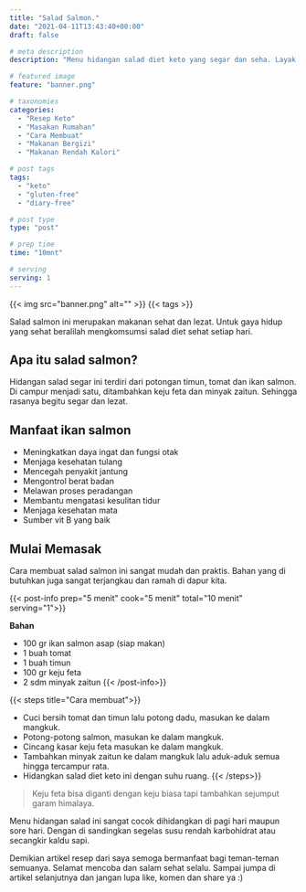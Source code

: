 ```yaml
---
title: "Salad Salmon."
date: "2021-04-11T13:43:40+00:00"
draft: false

# meta description
description: "Menu hidangan salad diet keto yang segar dan seha. Layak dijadikan menu hidangan sehari-hari."

# featured image
feature: "banner.png"

# taxonomies
categories:
  - "Resep Keto"
  - "Masakan Rumahan"
  - "Cara Membuat"
  - "Makanan Bergizi"
  - "Makanan Rendah Kalori"

# post tags
tags:
  - "keto"
  - "gluten-free"
  - "diary-free"

# post type
type: "post"

# prep time
time: "10mnt"

# serving
serving: 1
---
```


{{< img src="banner.png" alt="" >}}
{{< tags >}}

Salad salmon ini merupakan makanan sehat dan lezat. Untuk gaya hidup yang sehat beralilah mengkomsumsi salad diet sehat setiap hari.

## Apa itu salad salmon?

Hidangan salad segar ini terdiri dari potongan timun, tomat dan ikan salmon. Di campur menjadi satu, ditambahkan keju feta dan minyak zaitun. Sehingga rasanya begitu segar dan lezat.

## Manfaat ikan salmon

- Meningkatkan daya ingat dan fungsi otak
- Menjaga kesehatan tulang
- Mencegah penyakit jantung
- Mengontrol berat badan
- Melawan proses peradangan
- Membantu mengatasi kesulitan tidur
- Menjaga kesehatan mata
- Sumber vit B yang baik

## Mulai Memasak

Cara membuat salad salmon ini sangat mudah dan praktis. Bahan yang di butuhkan juga sangat terjangkau dan ramah di dapur kita.

{{< post-info prep="5 menit" cook="5 menit" total="10 menit" serving="1">}}

__Bahan__

- 100 gr ikan salmon asap (siap makan)
- 1 buah tomat
- 1 buah timun
- 100 gr keju feta
- 2 sdm minyak zaitun
{{< /post-info>}}

{{< steps title="Cara membuat">}}
- Cuci bersih tomat dan timun lalu potong dadu, masukan ke dalam mangkuk.
- Potong-potong salmon, masukan ke dalam mangkuk.
- Cincang kasar keju feta masukan ke dalam mangkuk.
- Tambahkan minyak zaitun ke dalam mangkuk lalu aduk-aduk semua hingga tercampur rata.
- Hidangkan salad diet keto ini dengan suhu ruang.
{{< /steps>}}

>Keju feta bisa diganti dengan keju biasa tapi tambahkan sejumput garam himalaya.

Menu hidangan salad ini sangat cocok dihidangkan di pagi hari maupun sore hari. Dengan di sandingkan segelas susu rendah karbohidrat atau secangkir kaldu sapi.

Demikian artikel resep dari saya semoga bermanfaat bagi teman-teman semuanya. Selamat mencoba dan salam sehat selalu. Sampai jumpa di artikel selanjutnya dan jangan lupa like, komen dan share ya :)